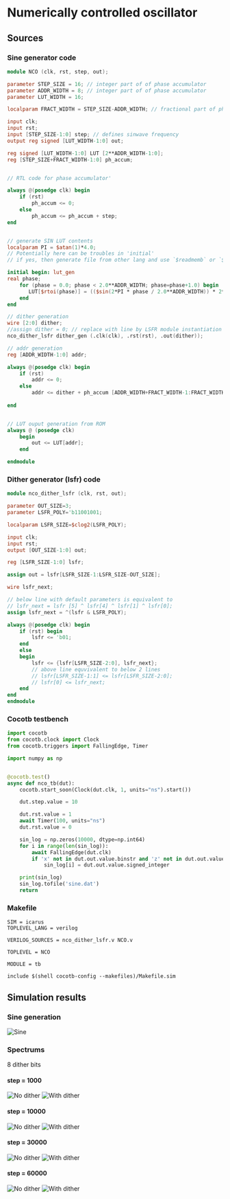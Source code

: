 # Numerically controlled oscillator

## Sources

### Sine generator code

```verilog
module NCO (clk, rst, step, out);

parameter STEP_SIZE = 16; // integer part of of phase accumulator
parameter ADDR_WIDTH = 8; // integer part of of phase accumulator
parameter LUT_WIDTH = 16; 

localparam FRACT_WIDTH = STEP_SIZE-ADDR_WIDTH; // fractional part of phase accumulator

input clk;
input rst;
input [STEP_SIZE-1:0] step; // defines sinwave frequency
output reg signed [LUT_WIDTH-1:0] out;

reg signed [LUT_WIDTH-1:0] LUT [2**ADDR_WIDTH-1:0];
reg [STEP_SIZE+FRACT_WIDTH-1:0] ph_accum;


// RTL code for phase accumulator'

always @(posedge clk) begin
    if (rst)
        ph_accum <= 0;
    else
        ph_accum <= ph_accum + step;
end


// generate SIN LUT contents
localparam PI = $atan(1)*4.0;
// Potentially here can be troubles in 'initial'
// if yes, then generate file from other lang and use `$readmemb` or `$readmemh`

initial begin: lut_gen
real phase;
    for (phase = 0.0; phase < 2.0**ADDR_WIDTH; phase=phase+1.0) begin
       LUT[$rtoi(phase)] = (($sin(2*PI * phase / 2.0**ADDR_WIDTH)) * 2**(LUT_WIDTH-2));
    end
end

// dither generation
wire [2:0] dither; 
//assign dither = 0; // replace with line by LSFR module instantiation to get dither value
nco_dither_lsfr dither_gen (.clk(clk), .rst(rst), .out(dither));

// addr generation
reg [ADDR_WIDTH-1:0] addr;

always @(posedge clk) begin
    if (rst)
        addr <= 0;
    else
        addr <= dither + ph_accum [ADDR_WIDTH+FRACT_WIDTH-1:FRACT_WIDTH];
    
end


// LUT ouput generation from ROM
always @ (posedge clk)
	begin
		out <= LUT[addr];
	end

endmodule

```

### Dither generator (lsfr) code

```verilog
module nco_dither_lsfr (clk, rst, out);

parameter OUT_SIZE=3;
parameter LSFR_POLY='b11001001;

localparam LSFR_SIZE=$clog2(LSFR_POLY);

input clk;
input rst; 
output [OUT_SIZE-1:0] out;

reg [LSFR_SIZE-1:0] lsfr;

assign out = lsfr[LSFR_SIZE-1:LSFR_SIZE-OUT_SIZE];

wire lsfr_next;

// below line with default parameters is equivalent to
// lsfr_next = lsfr [5] ^ lsfr[4] ^ lsfr[1] ^ lsfr[0];
assign lsfr_next = ^(lsfr & LSFR_POLY);

always @(posedge clk) begin
    if (rst) begin
	    lsfr <= 'b01;
	end
	else
	begin
		lsfr <= {lsfr[LSFR_SIZE-2:0], lsfr_next};
		// above line equvivalent to below 2 lines
		// lsfr[LSFR_SIZE-1:1] <= lsfr[LSFR_SIZE-2:0];
		// lsfr[0] <= lsfr_next;
	end
end
endmodule

```

### Cocotb testbench

```python
import cocotb
from cocotb.clock import Clock
from cocotb.triggers import FallingEdge, Timer

import numpy as np


@cocotb.test()
async def nco_tb(dut):
    cocotb.start_soon(Clock(dut.clk, 1, units="ns").start())

    dut.step.value = 10

    dut.rst.value = 1
    await Timer(100, units="ns")
    dut.rst.value = 0

    sin_log = np.zeros(10000, dtype=np.int64)
    for i in range(len(sin_log)):
        await FallingEdge(dut.clk)
        if 'x' not in dut.out.value.binstr and 'z' not in dut.out.value.binstr:
            sin_log[i] = dut.out.value.signed_integer

    print(sin_log)
    sin_log.tofile('sine.dat')
    return

```

### Makefile

```
SIM = icarus
TOPLEVEL_LANG = verilog

VERILOG_SOURCES = nco_dither_lsfr.v NCO.v

TOPLEVEL = NCO

MODULE = tb

include $(shell cocotb-config --makefiles)/Makefile.sim

```

## Simulation results

### Sine generation

![Sine](sine.png)

### Spectrums

8 dither bits

#### step = 1000

![No dither](spec1000.png)
![With dither](spec1000_dither.png)

#### step = 10000

![No dither](spec10000.png)
![With dither](spec10000_dither.png)

#### step = 30000

![No dither](spec30000.png)
![With dither](spec30000_dither.png)

#### step = 60000

![No dither](spec60000.png)
![With dither](spec60000_dither.png)
